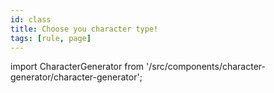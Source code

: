 ```yaml
---
id: class
title: Choose you character type!
tags: [rule, page]
---
```


import CharacterGenerator from '/src/components/character-generator/character-generator';

<CharacterGenerator></CharacterGenerator>
